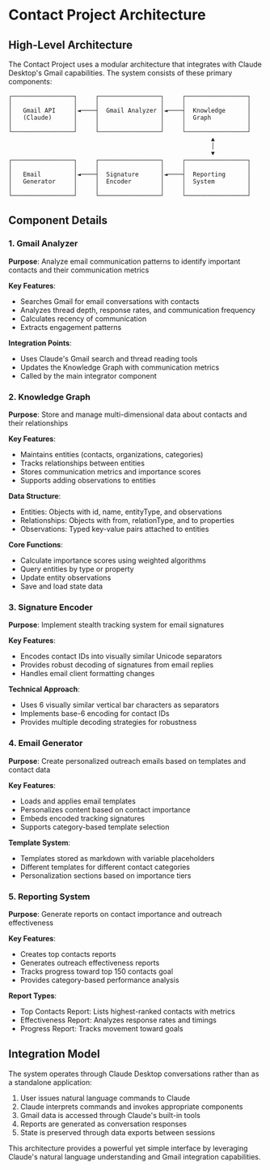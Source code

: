 # Contact Project Architecture

## High-Level Architecture

The Contact Project uses a modular architecture that integrates with Claude Desktop's Gmail capabilities. The system consists of these primary components:

```
┌─────────────────┐     ┌─────────────────┐     ┌─────────────────┐
│                 │     │                 │     │                 │
│   Gmail API     │◄────┤  Gmail Analyzer │◄────┤  Knowledge      │
│   (Claude)      │     │                 │     │  Graph          │
│                 │     │                 │     │                 │
└─────────────────┘     └─────────────────┘     └─────────────────┘
                                                        ▲
                                                        │
                                                        ▼
┌─────────────────┐     ┌─────────────────┐     ┌─────────────────┐
│                 │     │                 │     │                 │
│   Email         │◄────┤  Signature      │◄────┤  Reporting      │
│   Generator     │     │  Encoder        │     │  System         │
│                 │     │                 │     │                 │
└─────────────────┘     └─────────────────┘     └─────────────────┘
```

## Component Details

### 1. Gmail Analyzer

**Purpose**: Analyze email communication patterns to identify important contacts and their communication metrics

**Key Features**:
- Searches Gmail for email conversations with contacts
- Analyzes thread depth, response rates, and communication frequency
- Calculates recency of communication
- Extracts engagement patterns

**Integration Points**:
- Uses Claude's Gmail search and thread reading tools
- Updates the Knowledge Graph with communication metrics
- Called by the main integrator component

### 2. Knowledge Graph

**Purpose**: Store and manage multi-dimensional data about contacts and their relationships

**Key Features**:
- Maintains entities (contacts, organizations, categories)
- Tracks relationships between entities
- Stores communication metrics and importance scores
- Supports adding observations to entities

**Data Structure**:
- Entities: Objects with id, name, entityType, and observations
- Relationships: Objects with from, relationType, and to properties
- Observations: Typed key-value pairs attached to entities

**Core Functions**:
- Calculate importance scores using weighted algorithms
- Query entities by type or property
- Update entity observations
- Save and load state data

### 3. Signature Encoder

**Purpose**: Implement stealth tracking system for email signatures

**Key Features**:
- Encodes contact IDs into visually similar Unicode separators
- Provides robust decoding of signatures from email replies
- Handles email client formatting changes

**Technical Approach**:
- Uses 6 visually similar vertical bar characters as separators
- Implements base-6 encoding for contact IDs
- Provides multiple decoding strategies for robustness

### 4. Email Generator

**Purpose**: Create personalized outreach emails based on templates and contact data

**Key Features**:
- Loads and applies email templates
- Personalizes content based on contact importance
- Embeds encoded tracking signatures
- Supports category-based template selection

**Template System**:
- Templates stored as markdown with variable placeholders
- Different templates for different contact categories
- Personalization sections based on importance tiers

### 5. Reporting System

**Purpose**: Generate reports on contact importance and outreach effectiveness

**Key Features**:
- Creates top contacts reports
- Generates outreach effectiveness reports
- Tracks progress toward top 150 contacts goal
- Provides category-based performance analysis

**Report Types**:
- Top Contacts Report: Lists highest-ranked contacts with metrics
- Effectiveness Report: Analyzes response rates and timings
- Progress Report: Tracks movement toward goals

## Integration Model

The system operates through Claude Desktop conversations rather than as a standalone application:

1. User issues natural language commands to Claude
2. Claude interprets commands and invokes appropriate components
3. Gmail data is accessed through Claude's built-in tools
4. Reports are generated as conversation responses
5. State is preserved through data exports between sessions

This architecture provides a powerful yet simple interface by leveraging Claude's natural language understanding and Gmail integration capabilities.
